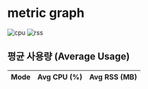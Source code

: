 # metric graph

![cpu](./img/cpu_comparison.png)
![rss](./img/rss_comparison.png)

## 평균 사용량 (Average Usage)

| Mode | Avg CPU (%) | Avg RSS (MB) |
|------|--------------|---------------|